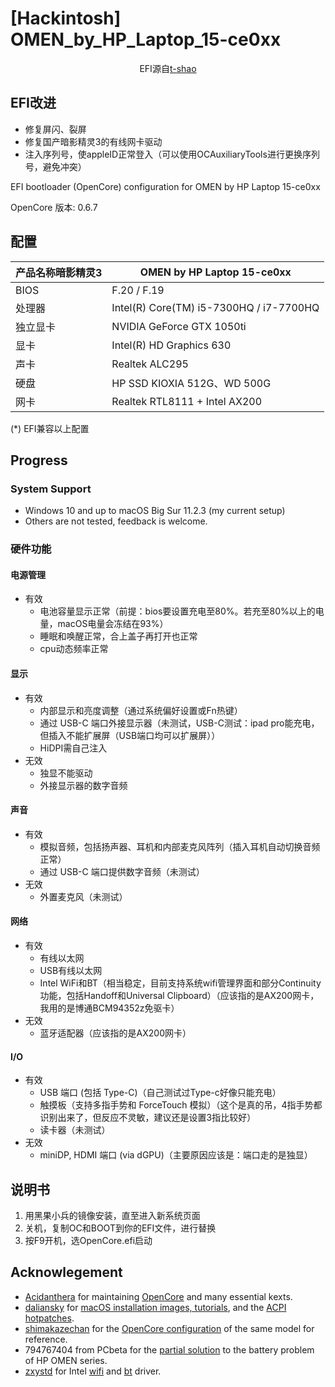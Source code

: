 # [Hackintosh] OMEN_by_HP_Laptop_15-ce0xx
<p><center>EFI源自<a href="https://github.com/t-shao">t-shao</a></center></p>

## EFI改进
- 修复屏闪、裂屏
- 修复国产暗影精灵3的有线网卡驱动
- 注入序列号，使appleID正常登入（可以使用OCAuxiliaryTools进行更换序列号，避免冲突）

EFI bootloader (OpenCore) configuration for OMEN by HP Laptop 15-ce0xx


OpenCore 版本: 0.6.7

## 配置
| 产品名称暗影精灵3 | OMEN by HP Laptop 15-ce0xx                |
| ----------------- | ----------------------------------------- |
| BIOS              | F.20 / F.19                               |
| 处理器            | Intel(R) Core(TM) i5-7300HQ / i7-7700HQ   |
| 独立显卡          | NVIDIA GeForce GTX 1050ti                 |
| 显卡              | Intel(R) HD Graphics 630                  |
| 声卡              | Realtek ALC295                            |
| 硬盘              | HP SSD KIOXIA 512G、WD 500G               |
| 网卡              | Realtek RTL8111 + Intel AX200             |

(*) EFI兼容以上配置

## Progress
### System Support
- Windows 10 and up to macOS Big Sur 11.2.3 (my current setup)
- Others are not tested, feedback is welcome.

### 硬件功能
#### 电源管理
- 有效
    - 电池容量显示正常（前提：bios要设置充电至80%。若充至80%以上的电量，macOS电量会冻结在93%）
    - 睡眠和唤醒正常，合上盖子再打开也正常
    - cpu动态频率正常

#### 显示
- 有效
    - 内部显示和亮度调整（通过系统偏好设置或Fn热键）
    - 通过 USB-C 端口外接显示器（未测试，USB-C测试：ipad pro能充电，但插入不能扩展屏（USB端口均可以扩展屏））
    - HiDPI需自己注入
- 无效
    - 独显不能驱动
    - 外接显示器的数字音频

#### 声音
- 有效
    - 模拟音频，包括扬声器、耳机和内部麦克风阵列（插入耳机自动切换音频正常）
    - 通过 USB-C 端口提供数字音频（未测试）
- 无效
    - 外置麦克风（未测试）

#### 网络
- 有效
    - 有线以太网
    - USB有线以太网
    - Intel WiFi和BT（相当稳定，目前支持系统wifi管理界面和部分Continuity功能，包括Handoff和Universal Clipboard）（应该指的是AX200网卡，我用的是博通BCM94352z免驱卡）
- 无效
    - 蓝牙适配器（应该指的是AX200网卡）

#### I/O
- 有效
    - USB 端口 (包括 Type-C)（自己测试过Type-c好像只能充电）
    - 触摸板（支持多指手势和 ForceTouch 模拟）（这个是真的吊，4指手势都识别出来了，但反应不灵敏，建议还是设置3指比较好）
    - 读卡器（未测试）
- 无效
    - miniDP, HDMI 端口 (via dGPU)（主要原因应该是：端口走的是独显）

## 说明书
1. 用黑果小兵的镜像安装，直至进入新系统页面
2. 关机，复制OC和BOOT到你的EFI文件，进行替换
3. 按F9开机，选OpenCore.efi启动

## Acknowlegement
- [Acidanthera](https://github.com/acidanthera) for maintaining [OpenCore](https://github.com/acidanthera/OpenCorePkg) and many essential kexts.
- [daliansky](https://github.com/daliansky) for [macOS installation images, tutorials](https://blog.daliansky.net/), and the [ACPI hotpatches](https://github.com/daliansky/OC-little).
- [shimakazechan](https://github.com/shimakazechan) for the [OpenCore configuration](https://github.com/shimakazechan/OMEN-by-HP-3-Hackintosh) of the same model for reference.
- 794767404 from PCbeta for the [partial solution](http://bbs.pcbeta.com/viewthread-1702113-1-1.html) to the battery problem of HP OMEN series.
- [zxystd](https://github.com/zxystd) for Intel [wifi](https://github.com/zxystd/itlwm) and [bt](https://github.com/zxystd/IntelBluetoothFirmware) driver.
